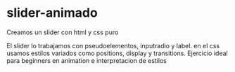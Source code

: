 # slider-animado
Creamos un slider con html y css puro

El slider lo trabajamos con pseudoelementos, inputradio y label.
en el css usamos estilos variados como positions, display y transitions.
Ejercicio ideal para beginners en animation e interpretacion de estilos
